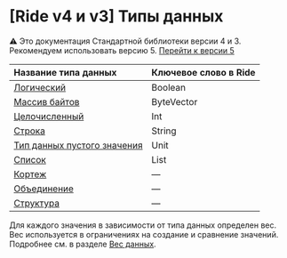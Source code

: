 # [Ride v4 и v3] Типы данных

:warning: Это документация Стандартной библиотеки версии 4 и 3. Рекомендуем использовать версию 5. [Перейти к&nbsp;версии&nbsp;5](/ru/ride/data-types/)

| Название типа данных | Ключевое слово в Ride |
| :--- | :--- |
| [Логический](/ru/ride/v4/data-types/boolean) | Boolean |
| [Массив байтов](/ru/ride/v4/data-types/byte-vector) | ByteVector |
| [Целочисленный](/ru/ride/v4/data-types/int) | Int |
| [Строка](/ru/ride/v4/data-types/string) | String |
| [Тип данных пустого значения](/ru/ride/v4/data-types/unit) | Unit |
| [Список](/ru/ride/v4/data-types/list) | List |
| [Кортеж](/ru/ride/v4/data-types/tuple) | — |
| [Объединение](/ru/ride/v4/data-types/union) | — |
| [Структура](/ru/ride/v4/structures/) | — |

Для каждого значения в зависимости от типа данных определен вес. Вес используется в ограничениях на создание и сравнение значений. Подробнее см. в разделе [Вес данных](/ru/ride/v4/limits/weight).
